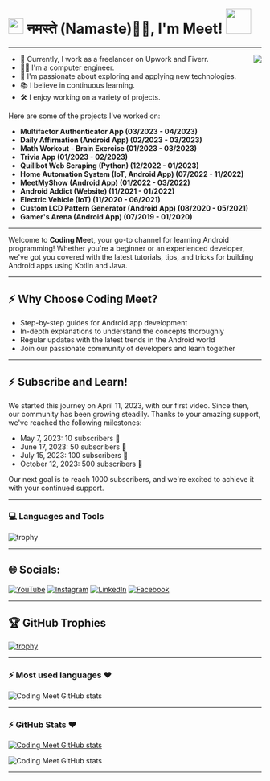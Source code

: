 # <img src="https://emojis.slackmojis.com/emojis/images/1531849430/4246/blob-sunglasses.gif?1531849430" width="30"/> नमस्ते (Namaste)🙏🏻, I'm Meet! <img src="https://media.giphy.com/media/12oufCB0MyZ1Go/giphy.gif" width="50">
<hr>
<!--
![Coding Meet Logo](https://github.com/Coding-Meet/Coding-Meet/blob/main/insta%20logo.jpeg)
-->

  <!-- <img align='right' src="https://media.giphy.com/media/M9gbBd9nbDrOTu1Mqx/giphy.gif" width="230"> -->
<img align='right' src="https://i.pinimg.com/originals/e8/f4/53/e8f453469a3ec97ecd354df465d73913.gif">

- 💼 Currently, I work as a freelancer on Upwork and Fiverr.
- 👨‍💻 I'm a computer engineer.
- 🚀 I'm passionate about exploring and applying new technologies.
- 📚 I believe in continuous learning.
- 🛠️ I enjoy working on a variety of projects.

Here are some of the projects I've worked on:

- **Multifactor Authenticator App (03/2023 - 04/2023)**
- **Daily Affirmation (Android App) (02/2023 - 03/2023)**
- **Math Workout - Brain Exercise (01/2023 - 03/2023)**
- **Trivia App (01/2023 - 02/2023)**
- **Quillbot Web Scraping (Python) (12/2022 - 01/2023)**
- **Home Automation System (IoT, Android App) (07/2022 - 11/2022)**
- **MeetMyShow (Android App) (01/2022 - 03/2022)**
- **Android Addict (Website) (11/2021 - 01/2022)**
- **Electric Vehicle (IoT) (11/2020 - 06/2021)**
- **Custom LCD Pattern Generator (Android App) (08/2020 - 05/2021)**
- **Gamer's Arena (Android App) (07/2019 - 01/2020)**
<hr>

Welcome to **Coding Meet**, your go-to channel for learning Android programming! Whether you're a beginner or an experienced developer, we've got you covered with the latest tutorials, tips, and tricks for building Android apps using Kotlin and Java.
<hr>


## :zap: Why Choose Coding Meet?

- Step-by-step guides for Android app development
- In-depth explanations to understand the concepts thoroughly
- Regular updates with the latest trends in the Android world
- Join our passionate community of developers and learn together
<hr>

## :zap: Subscribe and Learn!

We started this journey on April 11, 2023, with our first video. Since then, our community has been growing steadily. Thanks to your amazing support, we've reached the following milestones:
- May 7, 2023: 10 subscribers 🎉
- June 17, 2023: 50 subscribers 🎊
- July 15, 2023: 100 subscribers 🥳
- October 12, 2023: 500 subscribers 🤩

Our next goal is to reach 1000 subscribers, and we're excited to achieve it with your continued support.
<hr>

### 💻 Languages and Tools

![trophy](https://skillicons.dev/icons?i=androidstudio,kotlin,java,gradle,arduino,react,figma,xd,idea,vscode,py,stackoverflow,git,github,postman,firebase,mongodb,supabase&perline=18)
<hr>

## 🌐 Socials:
 [![YouTube](https://img.shields.io/badge/YouTube-FF0000?style=for-the-badge&logo=youtube&logoColor=white)](https://www.youtube.com/channel/UCbxVOMaM79ouNfgwEmkBNAg) [![Instagram](https://img.shields.io/badge/Instagram-E4405F?style=for-the-badge&logo=instagram&logoColor=white)](https://instagram.com/codingmeet26) [![LinkedIn](https://img.shields.io/badge/LinkedIn-0077B5?style=for-the-badge&logo=linkedin&logoColor=white)](https://linkedin.com/in/coding-meet-a74933273)
[![Facebook](https://img.shields.io/badge/Facebook-1877F2?style=for-the-badge&logo=facebook&logoColor=white)](https://www.facebook.com/profile.php?viewas=100000686899395&id=100092407025934) 
<!--
[![Facebook](https://img.shields.io/badge/Facebook-%231877F2.svg?logo=Facebook&logoColor=white)](https://www.facebook.com/profile.php?viewas=100000686899395&id=100092407025934) [![Instagram](https://img.shields.io/badge/Instagram-%23E4405F.svg?logo=Instagram&logoColor=white)](https://instagram.com/codingmeet26) [![LinkedIn](https://img.shields.io/badge/LinkedIn-%230077B5.svg?logo=linkedin&logoColor=white)](https://linkedin.com/in/coding-meet-a74933273) [![YouTube](https://img.shields.io/badge/YouTube-%23FF0000.svg?logo=YouTube&logoColor=white)](https://www.youtube.com/channel/UCbxVOMaM79ouNfgwEmkBNAg) 
-->

<hr>

## 🏆 GitHub Trophies

[![trophy](https://github-profile-trophy.vercel.app/?username=Coding-Meet&theme=discord&column=7&margin-w=15&margin-h=5)](https://github.com/Coding-Meet/)
<hr>


### :zap: Most used languages ❤️ 
<!--
<img  src= "https://github-readme-stats.vercel.app/api/top-langs/?username=Coding-Meet&layout=compact&hide=html&theme=nord_dark">
![Coding Meet GitHub stats](https://github-profile-summary-cards.vercel.app/api/cards/repos-per-language?username=Coding-Meet&theme=nord_dark)
![Coding Meet GitHub stats](https://github-profile-summary-cards.vercel.app/api/cards/most-commit-language?username=Coding-Meet&theme=nord_dark)
-->

![Coding Meet GitHub stats](https://github-readme-stats.vercel.app/api/top-langs/?username=Coding-Meet&layout=compact&theme=dark&bg_color=2E3440&text_color=88C0D0&rank_icon=88C0D0)
<hr>


### :zap: GitHub Stats ❤️ 

<!--

![Coding Meet GitHub stats](https://github-readme-streak-stats.herokuapp.com/?user=Coding-Meet&theme=dark&hide_border=false)<br/>
-->
[![Coding Meet GitHub stats](http://github-profile-summary-cards.vercel.app/api/cards/stats?username=Coding-Meet&theme=nord_dark)](https://github.com/Coding-Meet/)

![Coding Meet GitHub stats](https://github-profile-summary-cards.vercel.app/api/cards/profile-details?username=Coding-Meet&theme=nord_dark)<br/>

<hr>


